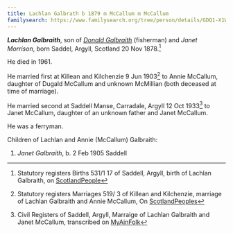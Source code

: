 ```yaml
---
title: Lachlan Galbrath b 1879 m McCallum m McCallum
familysearch: https://www.familysearch.org/tree/person/details/GDQ1-X1W
---
```

***Lachlan Galbraith***, son of *[Donald Galbraith](galbraith-donald-1848-morrison.md)* (fisherman) and *Janet Morrison*, born Saddel, Argyll, Scotland 20 Nov 1878.[^birth]

He died in 1961.

He married first at Killean and Kilchenzie 9 Jun 1903[^marriage1] to Annie McCallum, daughter of Dugald McCallum and unknown McMillian (both deceased at time of marriage).

He married second at Saddell Manse, Carradale, Argyll 12 Oct 1933[^marriage2] to Janet McCallum, daughter of an unknown father and Janet McCallum.

He was a ferryman.

Children of Lachlan and Annie (McCallum) Galbraith:

1. *Janet Galbraith*, b. 2 Feb 1905 Saddell

[^birth]: Statutory registers Births 531/1 17 of Saddell, Argyll, birth of Lachlan Galbraith, on [ScotlandPeople](https://www.scotlandspeople.gov.uk/view-image/nrs_stat_births/41469080)

[^marriage1]: Statutory registers Marriages 519/ 3 of Killean and Kilchenzie, marriage of Lachlan Galbraith and Annie McCallum, On [ScotlandPeoples](https://www.scotlandspeople.gov.uk/view-image/nrs_stat_marriages/2693426)

[^marriage2]: Civil Registers of Saddell, Argyll, Marraige of Lachlan Galbraith and Janet McCallum, transcribed on [MyAinFolk](https://www.myainfolk.ca/records/16042)

[^birth-janet]: Civil Registers of Saddell, Argyll, birth of Janet Galbraith on [MyAinFold](https://www.myainfolk.ca/records/18737)


